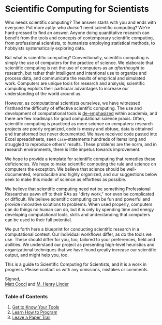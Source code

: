 Scientific Computing for Scientists
===================================
Who needs scientific computing? The answer starts with you and ends with everyone. Put more aptly: who _doesn't_ need scientific computing? We're hard-pressed to find an answer. Anyone doing quantitative research can benefit from the tools and concepts of contemporary scientific computing, from professional scientists, to humanists employing statistical methods, to hobbyists systematically exploring data.

But what is scientific computing? Conventionally, scientific computing is simply the use of computers for the practice of science. We elaborate that scientific computing is not the use of computers as an _afterthought_ to research, but rather their intelligent and intentional use to organize and process data, and communicate the results of empirical and simulated work. Computers are unique tools for research and analysis; scientific computing exploits their particular advantages to increase our understanding of the world around us.

However, as computational scientists ourselves, we have witnessed firsthand the difficulty of effective scientific computing. The use and development of computational tools is [de-emphasized](http://jakevdp.github.io/blog/2013/10/26/big-data-brain-drain/) within academia, and there are few roadmaps for good computational science praxis. Often, scientific computing is practiced as mere science on computers: research projects are poorly organized, code is messy and obtuse, data is obtained and transformed but never documented. We have received code pasted into Excel spreadsheets, seen `case`-statements hundreds of items long and struggled to reproduce others' results. These problems are the norm, and in research environments, there is little impetus towards improvement.

We hope to provide a template for scientific computing that remedies these deficiencies. We hope to make scientific computing the rule and science on computers the exception. We believe that science should be well-documented, reproducible and highly organized, and our suggestions below seek to make this model of science as effortless as possible.

We believe that scientific computing need not be something Professional Researches pawn off to their RAs as "dirty work," nor even be complicated or difficult. We believe scientific computing can be fun and powerful and provide innovative solutions to problems. When used properly, computers can do things no human can do, but it is only by spending time and energy developing computational tools, skills and understanding that computers can be used to their full potential.

We put forth here a blueprint for conducting scientific research in a computational context. Our individual workflows differ, as do the tools we use. These should differ for you, too, tailored to your preferences, field and abilities. We understand our project as presenting high-level heuristics and organizational techniques that we have found greatly increase our scientific output, and might help you, too.

This is a guide to Scientific Computing for Scientists, and it is a work in progress. Please contact us with any omissions, mistakes or comments.

Signed,
<br />
[Matt Cocci](http://github.com/mcocci) and [M. Henry Linder](http://github.com/mhlinder)

### Table of Contents
1. [Get to Know Your Tools](get_to_know_your_tools.md)
2. [Learn How to Program](learn_how_to_program.md)
3. [Leave a Paper Trail](leave_a_paper_trail.md)
